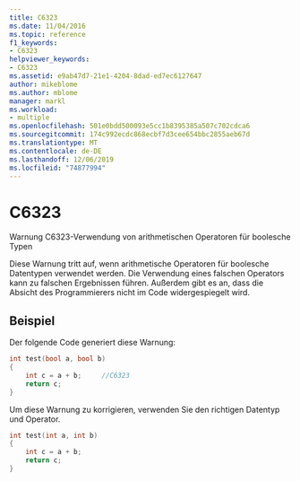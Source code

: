 ```yaml
---
title: C6323
ms.date: 11/04/2016
ms.topic: reference
f1_keywords:
- C6323
helpviewer_keywords:
- C6323
ms.assetid: e9ab47d7-21e1-4204-8dad-ed7ec6127647
author: mikeblome
ms.author: mblome
manager: markl
ms.workload:
- multiple
ms.openlocfilehash: 501e0bdd500093e5cc1b8395385a507c702cdca6
ms.sourcegitcommit: 174c992ecdc868ecbf7d3cee654bbc2855aeb67d
ms.translationtype: MT
ms.contentlocale: de-DE
ms.lasthandoff: 12/06/2019
ms.locfileid: "74877994"
---
```

# <a name="c6323"></a>C6323
Warnung C6323-Verwendung von arithmetischen Operatoren für boolesche Typen

 Diese Warnung tritt auf, wenn arithmetische Operatoren für boolesche Datentypen verwendet werden. Die Verwendung eines falschen Operators kann zu falschen Ergebnissen führen. Außerdem gibt es an, dass die Absicht des Programmierers nicht im Code widergespiegelt wird.

## <a name="example"></a>Beispiel
 Der folgende Code generiert diese Warnung:

```cpp
int test(bool a, bool b)
{
    int c = a + b;     //C6323
    return c;
}
```

 Um diese Warnung zu korrigieren, verwenden Sie den richtigen Datentyp und Operator.

```cpp
int test(int a, int b)
{
    int c = a + b;
    return c;
}
```
